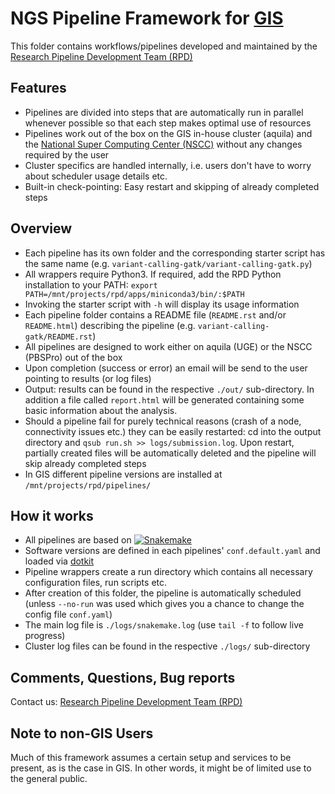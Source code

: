 # NGS Pipeline Framework for [GIS](https://www.a-star.edu.sg/gis/)


This folder contains workflows/pipelines developed and maintained by
the
[Research Pipeline Development Team (RPD)](https://www.a-star.edu.sg/gis/our-science/technology-platforms/scientific-and-research-computing-platform.aspx)


## Features

- Pipelines are divided into steps that are automatically run in parallel
  whenever possible so that each step makes optimal use of resources
- Pipelines work out of the box on the GIS in-house cluster (aquila)
  and the
  [National Super Computing Center (NSCC)](http://help.nscc.sg/)
  without any changes required by the user
- Cluster specifics are handled internally, i.e. users don't have to
  worry about scheduler usage details etc.
- Built-in check-pointing: Easy restart and skipping of already
  completed steps

## Overview

- Each pipeline has its own folder and the corresponding starter
  script has the same name
  (e.g. `variant-calling-gatk/variant-calling-gatk.py`)
- All wrappers require Python3. If required, add the RPD Python
  installation to your PATH: `export
  PATH=/mnt/projects/rpd/apps/miniconda3/bin/:$PATH`
- Invoking the starter script with `-h` will display its usage
  information
- Each pipeline folder contains a README file (`README.rst` and/or
  `README.html`) describing the pipeline
  (e.g. `variant-calling-gatk/README.rst`)
- All pipelines are designed to work either on aquila (UGE) or
  the NSCC (PBSPro) out of the box
- Upon completion (success or error) an email will be send to the user
  pointing to results (or log files)
- Output: results can be found in the respective `./out/`
  sub-directory.  In addition a file called `report.html` will be
  generated containing some basic information about the analysis.
- Should a pipeline fail for purely technical reasons (crash of a
  node, connectivity issues etc.) they can be easily restarted: cd
  into the output directory and `qsub run.sh >>
  logs/submission.log`. Upon restart, partially created files will be
  automatically deleted and the pipeline will skip already completed
  steps
- In GIS different pipeline versions are installed at ``/mnt/projects/rpd/pipelines/``
  
## How it works

- All pipelines are based on [![Snakemake](https://img.shields.io/badge/snakemake-≥3.5.2-brightgreen.svg?style=flat-square)](http://snakemake.bitbucket.org)
- Software versions are defined in each pipelines' `conf.default.yaml`
  and loaded via [dotkit](https://computing.llnl.gov/?set=jobs&page=dotkit)
- Pipeline wrappers create a run directory which contains all
  necessary configuration files, run scripts etc.
- After creation of this folder, the pipeline is automatically
  scheduled (unless `--no-run` was used which gives you a chance to change the config file `conf.yaml`)
- The main log file is `./logs/snakemake.log` (use `tail -f` to follow live progress)
- Cluster log files can be found in the respective `./logs/` sub-directory


## Comments, Questions, Bug reports

Contact us: [Research Pipeline Development Team (RPD)](mailto:rpd@gis.a-star.edu.sg)


## Note to non-GIS Users

Much of this framework assumes a certain setup and services to be
present, as is the case in GIS. In other words, it might be of limited
use to the general public.
